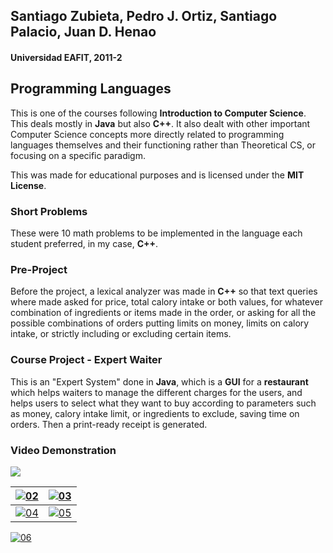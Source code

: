 ## Santiago Zubieta, Pedro J. Ortiz, Santiago Palacio, Juan D. Henao
#### Universidad EAFIT, 2011-2

## Programming Languages
This is one of the courses following **Introduction to Computer Science**. This deals mostly in **Java** but also **C++**. It also dealt with other important Computer Science concepts more directly related to programming languages themselves and their functioning rather than Theoretical CS, or focusing on a specific paradigm.

This was made for educational purposes and is licensed under the **MIT License**.

### Short Problems
These were 10 math problems to be implemented in the language each student preferred, in my case, **C++**.

### Pre-Project
Before the project, a lexical analyzer was made in **C++** so that text queries where made asked for price, total calory intake or both values, for whatever combination of ingredients or items made in the order, or asking for all the possible combinations of orders putting limits on money, limits on calory intake, or strictly including or excluding certain items.

### Course Project - Expert Waiter
This is an "Expert System" done in **Java**, which is a **GUI** for a **restaurant** which helps waiters to manage the different charges for the users, and helps users to select what they want to buy according to parameters such as money, calory intake limit, or ingredients to exclude, saving time on orders. Then a print-ready receipt is generated.

### Video Demonstration
[![](https://i.imgur.com/61YXQWD.png)](https://www.youtube.com/watch?v=gNv8uczKOQc)


|[![02]][02]|[![03]][03]|
|----|----|
|[![04]][04]|[![05]][05]|

[![06]][06]

[01]: https://i.imgur.com/61YXQWD.png "Expert Waiter"
[02]: https://i.imgur.com/Yx7DNk6.png "Expert Waiter"
[03]: https://i.imgur.com/hNj37OJ.png "Expert Waiter"
[04]: https://i.imgur.com/pj7D1W9.png "Expert Waiter"
[05]: https://i.imgur.com/If6kp6d.png "Expert Waiter"
[06]: https://i.imgur.com/oSmJrVE.jpg "Expert Waiter"
